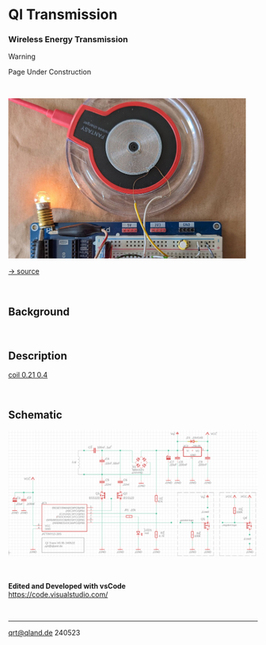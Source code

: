 # **QI Transmission**

### Wireless Energy Transmission

> [!WARNING]
> Page Under Construction

<br>

<img src="images/01_title.jpg" width=480><br>

[-> source](source)

<br>

## Background

<br>

## Description
[coil 0.21 0.4](stl/qi_coil_021_04.stl)

<br>

## Schematic
<img src="images/schematic.png" width=640>

<br>
<br>
<br>

**Edited and Developed with vsCode**  
https://code.visualstudio.com/  

<br>

---

[qrt@qland.de](mailto:qrt@qland.de) 240523
